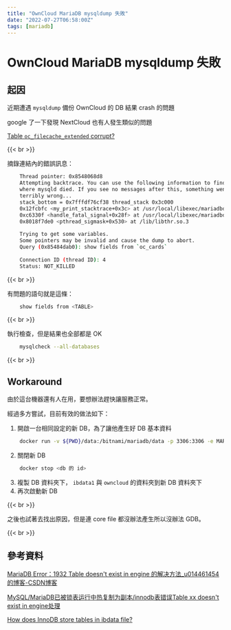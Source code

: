 ```yaml
---
title: "OwnCloud MariaDB mysqldump 失敗"
date: "2022-07-27T06:58:00Z"
tags: [mariadb]
---
```


# OwnCloud MariaDB mysqldump 失敗

## 起因

近期遭遇 `mysqldump` 備份 OwnCloud 的 DB 結果 crash 的問題

google 了一下發現 NextCloud 也有人發生類似的問題

[Table `oc_filecache_extended` corrupt?](https://help.nextcloud.com/t/table-oc-filecache-extended-corrupt/123149)

{{< br >}}

摘錄連結內的錯誤訊息：

```Bash
    Thread pointer: 0x8548068d8
    Attempting backtrace. You can use the following information to find out
    where mysqld died. If you see no messages after this, something went
    terribly wrong...
    stack_bottom = 0x7fffdf76cf38 thread_stack 0x3c000
    0x12fcbfc <my_print_stacktrace+0x3c> at /usr/local/libexec/mariadbd
    0xc6330f <handle_fatal_signal+0x28f> at /usr/local/libexec/mariadbd
    0x8018f7de0 <pthread_sigmask+0x530> at /lib/libthr.so.3
    
    Trying to get some variables.
    Some pointers may be invalid and cause the dump to abort.
    Query (0x85484dab0): show fields from `oc_cards`
    
    Connection ID (thread ID): 4
    Status: NOT_KILLED
```

{{< br >}}

有問題的語句就是這條：

```Bash
    show fields from <TABLE>
```

{{< br >}}

執行檢查，但是結果也全部都是 OK

```Bash
    mysqlcheck --all-databases
```

{{< br >}}

## Workaround

由於這台機器還有人在用，要想辦法趕快讓服務正常。

經過多方嘗試，目前有效的做法如下：

1. 開啟一台相同設定的新 DB，為了讓他產生好 DB 基本資料
```Bash
    docker run -v ${PWD}/data:/bitnami/mariadb/data -p 3306:3306 -e MARIADB_ROOT_PASSWORD=mypassword -d bitnami/mariadb:10.5.15
```
2. 關閉新 DB
```Bash
    docker stop <db 的 id>
```
3. 複製 DB 資料夾下， `ibdata1` 與 `owncloud` 的資料夾到新 DB 資料夾下
4. 再次啟動新 DB

{{< br >}}

之後也試著去找出原因，但是連 core file 都沒辦法產生所以沒辦法 GDB。

{{< br >}}

## 參考資料

[MariaDB Error：1932 Table doesn't exist in engine 的解决方法_u014461454的博客-CSDN博客](https://blog.csdn.net/hawht/article/details/84246261)

[MySQL/MariaDB已被锁表运行中热复制为副本/innodb表错误Table xx doesn't exist in engine处理](https://blog.path8.net/archives/7608.html)

[How does InnoDB store tables in ibdata file?](https://dba.stackexchange.com/questions/62989/how-does-innodb-store-tables-in-ibdata-file)